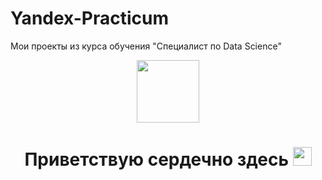 # Yandex-Practicum
Мои проекты из курса обучения "Специалист по Data Science"
<div id="header" align="center">
  <img src="https://media.giphy.com/media/gjrYDwbjnK8x36xZIO/giphy.gif" width="100"/>
</div>
<div id="badges" align="center">
<img src="https://komarev.com/ghpvc/?username=UsilaDobry&style=flat-square&color=blue" alt=""/>
</div>
<h1 align="center">
  Приветствую сердечно здесь
  <img src="https://media.giphy.com/media/hvRJCLFzcasrR4ia7z/giphy.gif" width="30px"/>
</h1>
